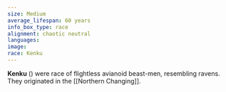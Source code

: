 ```yaml
---
size: Medium
average_lifespan: 60 years
info_box_type: race
alignment: chaotic neutral
languages: 
image: 
race: Kenku
---
```

**Kenku** () were race of flightless avianoid beast-men, resembling ravens. They originated in the [[Northern Changing]]. 